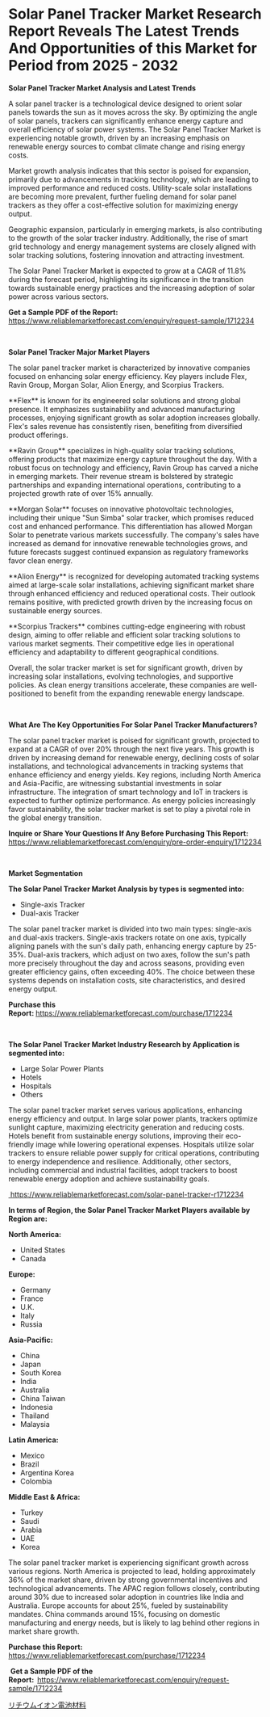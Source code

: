 <p><h1>Solar Panel Tracker Market Research Report Reveals The Latest Trends And Opportunities of this Market for Period from 2025 - 2032</h1></p><p><strong>Solar Panel Tracker Market Analysis and Latest Trends</strong></p>
<p><p>A solar panel tracker is a technological device designed to orient solar panels towards the sun as it moves across the sky. By optimizing the angle of solar panels, trackers can significantly enhance energy capture and overall efficiency of solar power systems. The Solar Panel Tracker Market is experiencing notable growth, driven by an increasing emphasis on renewable energy sources to combat climate change and rising energy costs.</p><p>Market growth analysis indicates that this sector is poised for expansion, primarily due to advancements in tracking technology, which are leading to improved performance and reduced costs. Utility-scale solar installations are becoming more prevalent, further fueling demand for solar panel trackers as they offer a cost-effective solution for maximizing energy output.</p><p>Geographic expansion, particularly in emerging markets, is also contributing to the growth of the solar tracker industry. Additionally, the rise of smart grid technology and energy management systems are closely aligned with solar tracking solutions, fostering innovation and attracting investment.</p><p>The Solar Panel Tracker Market is expected to grow at a CAGR of 11.8% during the forecast period, highlighting its significance in the transition towards sustainable energy practices and the increasing adoption of solar power across various sectors.</p></p>
<p><strong>Get a Sample PDF of the Report:&nbsp;</strong> <a href="https://www.reliablemarketforecast.com/enquiry/request-sample/1712234?utm_campaign=1105&utm_medium=2&utm_source=Github&utm_content=ia&utm_term=11012025&utm_id=solar-panel-tracker">https://www.reliablemarketforecast.com/enquiry/request-sample/1712234</a></p>
<p>&nbsp;</p>
<p><strong>Solar Panel Tracker Major Market Players</strong></p>
<p><p>The solar panel tracker market is characterized by innovative companies focused on enhancing solar energy efficiency. Key players include Flex, Ravin Group, Morgan Solar, Alion Energy, and Scorpius Trackers. </p><p>**Flex** is known for its engineered solar solutions and strong global presence. It emphasizes sustainability and advanced manufacturing processes, enjoying significant growth as solar adoption increases globally. Flex's sales revenue has consistently risen, benefiting from diversified product offerings.</p><p>**Ravin Group** specializes in high-quality solar tracking solutions, offering products that maximize energy capture throughout the day. With a robust focus on technology and efficiency, Ravin Group has carved a niche in emerging markets. Their revenue stream is bolstered by strategic partnerships and expanding international operations, contributing to a projected growth rate of over 15% annually.</p><p>**Morgan Solar** focuses on innovative photovoltaic technologies, including their unique "Sun Simba" solar tracker, which promises reduced cost and enhanced performance. This differentiation has allowed Morgan Solar to penetrate various markets successfully. The company's sales have increased as demand for innovative renewable technologies grows, and future forecasts suggest continued expansion as regulatory frameworks favor clean energy.</p><p>**Alion Energy** is recognized for developing automated tracking systems aimed at large-scale solar installations, achieving significant market share through enhanced efficiency and reduced operational costs. Their outlook remains positive, with predicted growth driven by the increasing focus on sustainable energy sources.</p><p>**Scorpius Trackers** combines cutting-edge engineering with robust design, aiming to offer reliable and efficient solar tracking solutions to various market segments. Their competitive edge lies in operational efficiency and adaptability to different geographical conditions.</p><p>Overall, the solar tracker market is set for significant growth, driven by increasing solar installations, evolving technologies, and supportive policies. As clean energy transitions accelerate, these companies are well-positioned to benefit from the expanding renewable energy landscape.</p></p>
<p>&nbsp;</p>
<p><strong>What Are The Key Opportunities For Solar Panel Tracker Manufacturers?</strong></p>
<p><p>The solar panel tracker market is poised for significant growth, projected to expand at a CAGR of over 20% through the next five years. This growth is driven by increasing demand for renewable energy, declining costs of solar installations, and technological advancements in tracking systems that enhance efficiency and energy yields. Key regions, including North America and Asia-Pacific, are witnessing substantial investments in solar infrastructure. The integration of smart technology and IoT in trackers is expected to further optimize performance. As energy policies increasingly favor sustainability, the solar tracker market is set to play a pivotal role in the global energy transition.</p></p>
<p><strong>Inquire or Share Your Questions If Any Before Purchasing This Report:</strong> <a href="https://www.reliablemarketforecast.com/enquiry/pre-order-enquiry/1712234?utm_campaign=1105&utm_medium=2&utm_source=Github&utm_content=ia&utm_term=11012025&utm_id=solar-panel-tracker">https://www.reliablemarketforecast.com/enquiry/pre-order-enquiry/1712234</a></p>
<p>&nbsp;</p>
<p><strong>Market Segmentation</strong></p>
<p><strong>The Solar Panel Tracker Market Analysis by types is segmented into:</strong></p>
<p><ul><li>Single-axis Tracker</li><li>Dual-axis Tracker</li></ul></p>
<p><p>The solar panel tracker market is divided into two main types: single-axis and dual-axis trackers. Single-axis trackers rotate on one axis, typically aligning panels with the sun's daily path, enhancing energy capture by 25-35%. Dual-axis trackers, which adjust on two axes, follow the sun's path more precisely throughout the day and across seasons, providing even greater efficiency gains, often exceeding 40%. The choice between these systems depends on installation costs, site characteristics, and desired energy output.</p></p>
<p><strong>Purchase this Report:&nbsp;</strong><a href="https://www.reliablemarketforecast.com/purchase/1712234?utm_campaign=1105&utm_medium=2&utm_source=Github&utm_content=ia&utm_term=11012025&utm_id=solar-panel-tracker">https://www.reliablemarketforecast.com/purchase/1712234</a></p>
<p>&nbsp;</p>
<p><strong>The Solar Panel Tracker Market Industry Research by Application is segmented into:</strong></p>
<p><ul><li>Large Solar Power Plants</li><li>Hotels</li><li>Hospitals</li><li>Others</li></ul></p>
<p><p>The solar panel tracker market serves various applications, enhancing energy efficiency and output. In large solar power plants, trackers optimize sunlight capture, maximizing electricity generation and reducing costs. Hotels benefit from sustainable energy solutions, improving their eco-friendly image while lowering operational expenses. Hospitals utilize solar trackers to ensure reliable power supply for critical operations, contributing to energy independence and resilience. Additionally, other sectors, including commercial and industrial facilities, adopt trackers to boost renewable energy adoption and achieve sustainability goals.</p></p>
<p><a href="https://www.reliablemarketforecast.com/solar-panel-tracker-r1712234?utm_campaign=1105&utm_medium=2&utm_source=Github&utm_content=ia&utm_term=11012025&utm_id=solar-panel-tracker">&nbsp;https://www.reliablemarketforecast.com/solar-panel-tracker-r1712234</a></p>
<p><strong>In terms of Region, the Solar Panel Tracker Market Players available by Region are:</strong></p>
<p>
    <p> <strong> North America: </strong>
        <ul>
            <li>United States</li>
            <li>Canada</li>
        </ul>
        </p> 
    <p> <strong> Europe: </strong>
        <ul>
            <li>Germany</li>
            <li>France</li>
            <li>U.K.</li>
            <li>Italy</li>
            <li>Russia</li>
        </ul>
        </p> 
    <p> <strong> Asia-Pacific: </strong>
        <ul>
            <li>China</li>
            <li>Japan</li>
            <li>South Korea</li>
            <li>India</li>
            <li>Australia</li>
            <li>China Taiwan</li>
            <li>Indonesia</li>
            <li>Thailand</li>
            <li>Malaysia</li>
        </ul>
        </p> 
    <p> <strong> Latin America: </strong>
        <ul>
            <li>Mexico</li>
            <li>Brazil</li>
            <li>Argentina Korea</li>
            <li>Colombia</li>
        </ul>
        </p> 
    <p> <strong> Middle East & Africa: </strong>
        <ul>
            <li>Turkey</li>
            <li>Saudi</li>
            <li>Arabia</li>
            <li>UAE</li>
            <li>Korea</li>
        </ul>
    </p>
    </p>
<p><p>The solar panel tracker market is experiencing significant growth across various regions. North America is projected to lead, holding approximately 36% of the market share, driven by strong governmental incentives and technological advancements. The APAC region follows closely, contributing around 30% due to increased solar adoption in countries like India and Australia. Europe accounts for about 25%, fueled by sustainability mandates. China commands around 15%, focusing on domestic manufacturing and energy needs, but is likely to lag behind other regions in market share growth.</p></p>
<p><strong>Purchase this Report: </strong><a href="https://www.reliablemarketforecast.com/purchase/1712234?utm_campaign=1105&utm_medium=2&utm_source=Github&utm_content=ia&utm_term=11012025&utm_id=solar-panel-tracker">https://www.reliablemarketforecast.com/purchase/1712234</a></p>
<p>&nbsp;<strong>Get a Sample PDF of the Report:&nbsp;&nbsp;</strong><a href="https://www.reliablemarketforecast.com/enquiry/request-sample/1712234?utm_campaign=1105&utm_medium=2&utm_source=Github&utm_content=ia&utm_term=11012025&utm_id=solar-panel-tracker">https://www.reliablemarketforecast.com/enquiry/request-sample/1712234</a></p>
<p><strong></strong></p>
<p><p><a href="https://github.com/lababdou/Market-Research-Report-List-6/blob/main/119818229862.md?utm_campaign=1105&utm_medium=2&utm_source=Github&utm_content=ia&utm_term=11012025&utm_id=solar-panel-tracker">リチウムイオン電池材料</a></p></p>